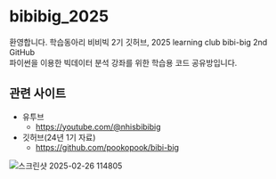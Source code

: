 # bibibig_2025
환영합니다.
학습동아리 비비빅 2기 깃허브, 2025 learning club bibi-big 2nd GitHub  
파이썬을 이용한 빅데이터 분석 강좌를 위한 학습용 코드 공유방입니다.

## 관련 사이트
 - 유투브
   - https://youtube.com/@nhisbibibig
 - 깃허브(24년 1기 자료)
   - https://github.com/pookopook/bibi-big
   
![스크린샷 2025-02-26 114805](https://github.com/user-attachments/assets/e6937740-5246-415b-8991-777042b5e213)

